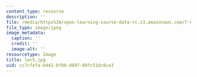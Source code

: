 ```yaml
---
content_type: resource
description: ''
file: /media/https%3A/open-learning-course-data-rc.s3.amazonaws.com/7-014-introductory-biology-spring-2005/cc7cfefab441bf80d69709fc51dc6ce3_lec5.jpg
file_type: image/jpeg
image_metadata:
  caption: ''
  credit: ''
  image-alt: ''
resourcetype: Image
title: lec5.jpg
uid: cc7cfefa-b441-bf80-d697-09fc51dc6ce3
---
```


